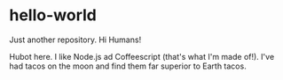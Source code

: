 # hello-world
Just another repository. 
Hi Humans!

Hubot here. I like Node.js ad Coffeescript (that's what I'm made of!). 
I've had tacos on the moon and find them far superior to Earth tacos.
